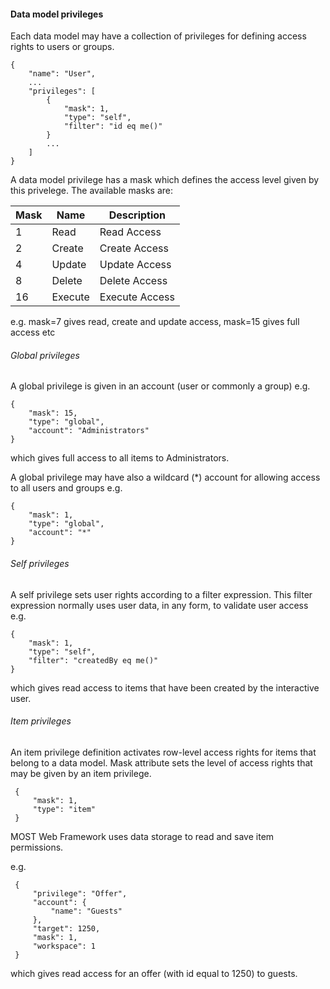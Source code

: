 #### Data model privileges

Each data model may have a collection of privileges for defining access rights to users or groups.


    {
        "name": "User",
        ...
        "privileges": [
            {
                "mask": 1,
                "type": "self",
                "filter": "id eq me()"
            }
            ...
        ]
    }

A data model privilege has a mask which defines the access level given by this privelege. 
The available masks are:

| Mask | Name | Description |
|------|------|-------------|
|1 |Read   |Read Access    |
|2 |Create |Create Access  |
|4 |Update |Update Access  |
|8 |Delete |Delete Access  |
|16|Execute|Execute Access |


e.g. mask=7 gives read, create and update access, mask=15 gives full access etc

###### Global privileges

A global privilege is given in an account (user or commonly a group) e.g.

    {
        "mask": 15,
        "type": "global",
        "account": "Administrators"
    }

which gives full access to all items to Administrators.

A global privilege may have also a wildcard (*) account for allowing access to all users and groups e.g.

    {
        "mask": 1,
        "type": "global",
        "account": "*"
    }

###### Self privileges

A self privilege sets user rights according to a filter expression. 
This filter expression normally uses user data, in any form, to validate user access e.g.

    {
        "mask": 1,
        "type": "self",
        "filter": "createdBy eq me()"
    }

which gives read access to items that have been created by the interactive user.

###### Item privileges

An item privilege definition activates row-level access rights for items that belong to a data model.
Mask attribute sets the level of access rights that may be given by an item privilege.

     {
         "mask": 1,
         "type": "item"
     }
     
MOST Web Framework uses data storage to read and save item permissions. 

e.g.

     {
         "privilege": "Offer",
         "account": {
             "name": "Guests"
         },
         "target": 1250,
         "mask": 1,
         "workspace": 1
     }

which gives read access for an offer (with id equal to 1250) to guests.
